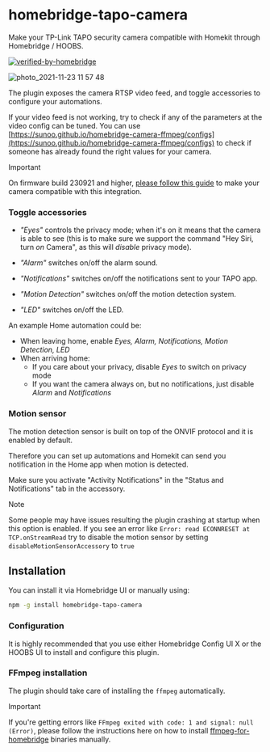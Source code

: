 # homebridge-tapo-camera

Make your TP-Link TAPO security camera compatible with Homekit through Homebridge / HOOBS.

[![verified-by-homebridge](https://badgen.net/badge/homebridge/verified/purple)](https://github.com/homebridge/homebridge/wiki/Verified-Plugins)

![photo_2021-11-23 11 57 48](https://user-images.githubusercontent.com/839700/143013358-9f6eed44-3aad-40b0-b1e5-ddc2c5bb24e4.png)

The plugin exposes the camera RTSP video feed, and toggle accessories to configure your automations.

If your video feed is not working, try to check if any of the parameters at the video config can be tuned. You can use [https://sunoo.github.io/homebridge-camera-ffmpeg/configs](https://sunoo.github.io/homebridge-camera-ffmpeg/configs) to check if someone has already found the right values for your camera.

> [!IMPORTANT]
> On firmware build 230921 and higher, [please follow this guide](https://github.com/JurajNyiri/HomeAssistant-Tapo-Control/blob/main/add_camera_with_new_firmware.md) to make your camera compatible with this integration.

### Toggle accessories

- _"Eyes"_ controls the privacy mode; when it's on it means that the camera is able to see
(this is to make sure we support the command "Hey Siri, turn _on_ Camera", as this will _disable_ privacy mode).

- _"Alarm"_ switches on/off the alarm sound.

- _"Notifications"_ switches on/off the notifications sent to your TAPO app.

- _"Motion Detection"_ switches on/off the motion detection system.

- _"LED"_ switches on/off the LED.

An example Home automation could be:

- When leaving home, enable *Eyes, Alarm, Notifications, Motion Detection, LED*
- When arriving home:
	- If you care about your privacy, disable *Eyes* to switch on privacy mode
	- If you want the camera always on, but no notifications, just disable *Alarm* and *Notifications*

### Motion sensor

The motion detection sensor is built on top of the ONVIF protocol and it is enabled by default.

Therefore you can set up automations and Homekit can send you notification in the Home app when motion is detected.

Make sure you activate "Activity Notifications" in the "Status and Notifications" tab in the accessory.

> [!NOTE]  
> Some people may have issues resulting the plugin crashing at startup when this option is enabled. If you see an error like `Error: read ECONNRESET at TCP.onStreamRead` try to disable the motion sensor by setting `disableMotionSensorAccessory` to `true`

## Installation

You can install it via Homebridge UI or manually using:

```sh
npm -g install homebridge-tapo-camera
```

### Configuration

It is highly recommended that you use either Homebridge Config UI X or the HOOBS UI to install and configure this plugin.

### FFmpeg installation

The plugin should take care of installing the `ffmpeg` automatically.

> [!IMPORTANT]  
> If you're getting errors like `FFmpeg exited with code: 1 and signal: null (Error)`, please follow the instructions here on how to install [ffmpeg-for-homebridge](https://github.com/homebridge/ffmpeg-for-homebridge) binaries manually.

